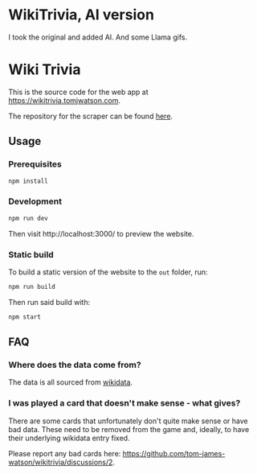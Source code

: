 # WikiTrivia, AI version

I took the original and added AI. And some Llama gifs.

# Wiki Trivia

This is the source code for the web app at https://wikitrivia.tomjwatson.com.

The repository for the scraper can be found [here](https://github.com/tom-james-watson/wikitrivia-scraper).

## Usage

### Prerequisites

```bash
npm install
```

### Development

```bash
npm run dev
```

Then visit http://localhost:3000/ to preview the website.

### Static build

To build a static version of the website to the `out` folder, run:

```bash
npm run build
```

Then run said build with:

```bash
npm start
```

## FAQ

### Where does the data come from?

The data is all sourced from [wikidata](https://www.wikidata.org).

### I was played a card that doesn't make sense - what gives?

There are some cards that unfortunately don't quite make sense or have bad data. These need to be removed from the game and, ideally, to have their underlying wikidata entry fixed.

Please report any bad cards here: https://github.com/tom-james-watson/wikitrivia/discussions/2.
